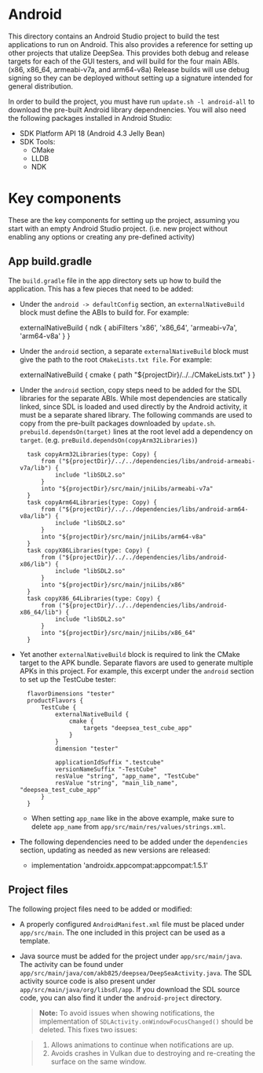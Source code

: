 # Android

This directory contains an Android Studio project to build the test applications to run on Android. This also provides a reference for setting up other projects that utalize DeepSea. This provides both debug and release targets for each of the GUI testers, and will build for the four main ABIs. (x86, x86_64, armeabi-v7a, and arm64-v8a) Release builds will use debug signing so they can be deployed without setting up a signature intended for general distribution.

In order to build the project, you must have run `update.sh -l android-all` to download the pre-built Android library dependnencies. You will also need the following packages installed in Android Studio:

* SDK Platform API 18 (Android 4.3 Jelly Bean)
* SDK Tools:
	* CMake
	* LLDB
	* NDK

# Key components

These are the key components for setting up the project, assuming you start with an empty Android Studio project. (i.e. new project without enabling any options or creating any pre-defined activity)

## App build.gradle

The `build.gradle` file in the app directory sets up how to build the application. This has a few pieces that need to be added:

* Under the `android -> defaultConfig` section, an `externalNativeBuild` block must define the ABIs to build for. For example:

	externalNativeBuild {
		ndk {
			abiFilters 'x86', 'x86_64', 'armeabi-v7a', 'arm64-v8a'
		}
	}

* Under the `android` section, a separate `externalNativeBuild` block must give the path to the root `CMakeLists.txt file`. For example:

	externalNativeBuild {
		cmake {
			path "${projectDir}/../../CMakeLists.txt"
		}
	}

* Under the `android` section, copy steps need to be added for the SDL libraries for the separate ABIs. While most dependencies are statically linked, since SDL is loaded and used directly by the Android activity, it must be a separate shared library. The following commands are used to copy from the pre-built packages downloaded by `update.sh`. `prebuild.dependsOn(target)` lines at the root level add a dependency on `target`. (e.g. `preBuild.dependsOn(copyArm32Libraries)`)

		task copyArm32Libraries(type: Copy) {
			from ("${projectDir}/../../dependencies/libs/android-armeabi-v7a/lib") {
				include "libSDL2.so"
			}
			into "${projectDir}/src/main/jniLibs/armeabi-v7a"
		}
		task copyArm64Libraries(type: Copy) {
			from ("${projectDir}/../../dependencies/libs/android-arm64-v8a/lib") {
				include "libSDL2.so"
			}
			into "${projectDir}/src/main/jniLibs/arm64-v8a"
		}
		task copyX86Libraries(type: Copy) {
			from ("${projectDir}/../../dependencies/libs/android-x86/lib") {
				include "libSDL2.so"
			}
			into "${projectDir}/src/main/jniLibs/x86"
		}
		task copyX86_64Libraries(type: Copy) {
			from ("${projectDir}/../../dependencies/libs/android-x86_64/lib") {
				include "libSDL2.so"
			}
			into "${projectDir}/src/main/jniLibs/x86_64"
		}

* Yet another `externalNativeBuild` block is required to link the CMake target to the APK bundle. Separate flavors are used to generate multiple APKs in this project. For example, this excerpt under the `android` section to set up the TestCube tester:

		flavorDimensions "tester"
		productFlavors {
			TestCube {
				externalNativeBuild {
					cmake {
						targets "deepsea_test_cube_app"
					}
				}
				dimension "tester"

				applicationIdSuffix ".testcube"
				versionNameSuffix "-TestCube"
				resValue "string", "app_name", "TestCube"
				resValue "string", "main_lib_name", "deepsea_test_cube_app"
			}
		}

	* When setting `app_name` like in the above example, make sure to delete `app_name` from `app/src/main/res/values/strings.xml`.
* The following dependencies need to be added under the `dependencies` section, updating as needed as new versions are released:
	* implementation 'androidx.appcompat:appcompat:1.5.1'
	
## Project files

The following project files need to be added or modified:
	
* A properly configured `AndroidManifest.xml` file must be placed under `app/src/main`. The one included in this project can be used as a template.
* Java source must be added for the project under `app/src/main/java`. The activity can be found under `app/src/main/java/com/akb825/deepsea/DeepSeaActivity.java`. The SDL activity source code is also present under `app/src/main/java/org/libsdl/app`. If you download the SDL source code, you can also find it under the `android-project` directory.

	> **Note:** To avoid issues when showing notifications, the implementation of `SDLActivity.onWindowFocusChanged()` should be deleted. This fixes two issues:

	> 1. Allows animations to continue when notifications are up.
	> 2. Avoids crashes in Vulkan due to destroying and re-creating the surface on the same window.
